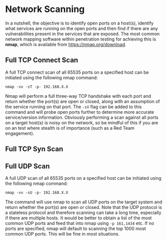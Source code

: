 # Network Scanning

In a nutshell, the objective is to identify open ports on a host(s), identify what services are running on the open ports and then find if there are any vulnerabilities present in the services that are exposed.  The most common network mapping software within penetration testing for achieving this is **nmap**, which is available from https://nmap.org/download.  

## Full TCP Connect Scan

A full TCP connect scan of all 65535 ports on a specified host can be initiated using the following nmap command:

`nmap -vv -sT -p- 192.168.X.X`

Nmap will perform a full three-way TCP handshake with each port and return whether the port(s) are open or closed, along with an assumption of the service running on that port.  The `-sV` flag can be added to this command and will probe open ports further to determine more accurate service/version information. Obviously performing a scan against all ports on a target host(s) is noisy on the network, so be mindful of this if you are on an test where stealth is of importance (such as a Red Team engagement).

## Full TCP Syn Scan

## Full UDP Scan

A full UDP scan of all 65535 ports on a specified host can be initiated using the following nmap command:

`nmap -vv -sU -p- 192.168.X.X`

The command will use nmap to scan all UDP ports on the target system and return whether the port(s) are open or closed.  Note that the UDP protocol is a stateless protocol and therefore scanning can take a long time, especially if there are multiple hosts.  It would be better to obtain a list of the most common UDP ports and feed that into nmap using `-p 161,1434` etc. If no ports are specified, nmap will default to scanning the top 1000 most common UDP ports.  This will be fine in most situations.
